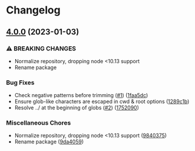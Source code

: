 # Changelog

## [4.0.0](https://github.com/gulpjs/to-absolute-glob/compare/v3.0.0...v4.0.0) (2023-01-03)


### ⚠ BREAKING CHANGES

* Normalize repository, dropping node <10.13 support
* Rename package

### Bug Fixes

* Check negative patterns before trimming ([#1](https://github.com/gulpjs/to-absolute-glob/issues/1)) ([1faa5dc](https://github.com/gulpjs/to-absolute-glob/commit/1faa5dc65c9daf22a3619d8da19e46e7e371923f))
* Ensure glob-like characters are escaped in cwd & root options ([1289c1b](https://github.com/gulpjs/to-absolute-glob/commit/1289c1bf3ce845f82b5fa3b19b0e82aa107d9f49))
* Resolve ../ at the beginning of globs ([#2](https://github.com/gulpjs/to-absolute-glob/issues/2)) ([1752090](https://github.com/gulpjs/to-absolute-glob/commit/1752090f65fe1e9272cf885cbcb4d120ab2d811f))


### Miscellaneous Chores

* Normalize repository, dropping node &lt;10.13 support ([9840375](https://github.com/gulpjs/to-absolute-glob/commit/98403756203d6bf21e7c3f58178cfe217e07c1f7))
* Rename package ([9da4059](https://github.com/gulpjs/to-absolute-glob/commit/9da4059a81458c7e3e18d120e8a3292a3117534a))
